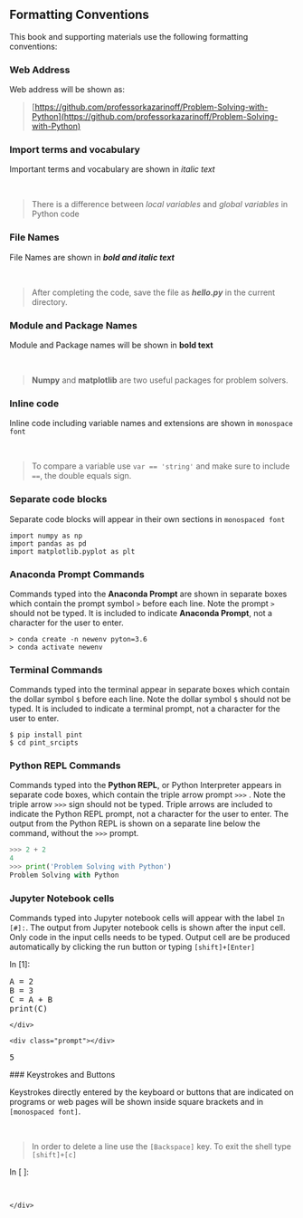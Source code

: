 
## Formatting Conventions
This book and supporting materials use the following formatting conventions:
### Web Address

Web address will be shown as:

 > [https://github.com/professorkazarinoff/Problem-Solving-with-Python](https://github.com/professorkazarinoff/Problem-Solving-with-Python)
 
### Import terms and vocabulary
 
Important terms and vocabulary are shown in _italic text_

<br>

 > There is a difference between _local variables_ and _global variables_ in Python code
  
### File Names
 
File Names are  shown in **_bold and italic text_**

<br>

 > After completing the code, save the file as **_hello.py_** in the current directory.
### Module and Package Names
 
Module and Package names will be shown in **bold text**

<br>
 
 > **Numpy** and **matplotlib** are two useful packages for problem solvers.
  
 
### Inline code
 
Inline code including variable names and extensions are shown in ```monospace font```

<br>
 
 > To compare a variable use ```var == 'string'``` and make sure to include ```==```, the double equals sign.
  
### Separate code blocks
  
Separate code blocks will appear in their own sections in ```monospaced font```

```
import numpy as np
import pandas as pd
import matplotlib.pyplot as plt
```
### Anaconda Prompt Commands
 
Commands typed into the **Anaconda Prompt** are shown in separate boxes which contain the prompt symbol ```>``` before each line. Note the prompt ```>``` should not be typed. It is included to indicate **Anaconda Prompt**, not a character for the user to enter.

```text
> conda create -n newenv pyton=3.6
> conda activate newenv
```
### Terminal Commands
 
Commands typed into the terminal appear in separate boxes which contain the dollar symbol ```$```  before each line. Note the dollar symbol ```$``` should not be typed. It is included to indicate a terminal prompt, not a character for the user to enter.
 
```text
$ pip install pint
$ cd pint_srcipts
```
### Python REPL Commands

Commands typed into the **Python REPL**, or Python Interpreter appears in separate code boxes, which contain the triple arrow prompt ```>>>``` . Note the triple arrow ```>>>``` sign should not be typed. Triple arrows are included to indicate the Python REPL prompt, not a character for the user to enter. The output from the Python REPL is shown on a separate line below the command, without the ```>>>``` prompt.

```python
>>> 2 + 2
4
>>> print('Problem Solving with Python')
Problem Solving with Python
```
### Jupyter Notebook cells

Commands typed into Jupyter notebook cells will appear with the label ```In [#]:```. The output from Jupyter notebook cells is shown after the input cell. Only code in the input cells needs to be typed. Output cell are be produced automatically by clicking the run button or typing ```[shift]+[Enter]```
<div class="cell border-box-sizing code_cell rendered">
<div class="input">
<div class="prompt input_prompt">In&nbsp;[1]:</div>
<div class="inner_cell">
    <div class="input_area">
<div class=" highlight hl-ipython3"><pre><span></span><span class="n">A</span> <span class="o">=</span> <span class="mi">2</span>
<span class="n">B</span> <span class="o">=</span> <span class="mi">3</span>
<span class="n">C</span> <span class="o">=</span> <span class="n">A</span> <span class="o">+</span> <span class="n">B</span>
<span class="nb">print</span><span class="p">(</span><span class="n">C</span><span class="p">)</span>
</pre></div>

    </div>
</div>
</div>

<div class="output_wrapper">
<div class="output">


<div class="output_area">

    <div class="prompt"></div>


<div class="output_subarea output_stream output_stdout output_text">
<pre>5
</pre>
</div>
</div>

</div>
</div>

</div>
### Keystrokes and Buttons

Keystrokes directly entered by the keyboard or buttons that are indicated on programs or web pages will be shown inside square brackets and in ```[monospaced font]```.

<br>

 > In order to delete a line use the ```[Backspace]``` key. To exit the shell type ```[shift]+[c]```
<div class="cell border-box-sizing code_cell rendered">
<div class="input">
<div class="prompt input_prompt">In&nbsp;[&nbsp;]:</div>
<div class="inner_cell">
    <div class="input_area">
<div class=" highlight hl-ipython3"><pre><span></span> 
</pre></div>

    </div>
</div>
</div>

</div>
 

